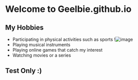 # Welcome to Geelbie.github.io

## My Hobbies
- Participating in physical activities such as sports !![image](https://user-images.githubusercontent.com/118235555/202055438-3c88fb89-680c-46bf-a90a-cc13ec340fc7.png)
- Playing musical instruments
- Playing online games that catch my interest
- Watching movies or a series

## Test Only :)
